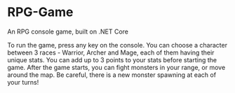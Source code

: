 # RPG-Game
An RPG console game, built on .NET Core

To run the game, press any key on the console. You can choose a character between 3 races - Warrior, Archer and Mage, each of them having their unique stats. You can add up to 3 points to your stats before starting the game. After the game starts, you can fight monsters in your range, or move around the map. Be careful, there is a new monster spawning at each of your turns! 
